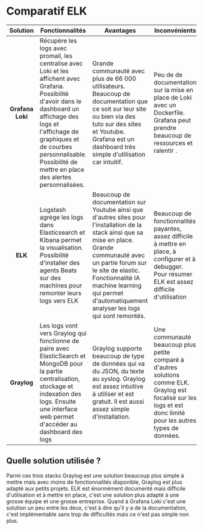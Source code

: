 # Comparatif ELK
|Solution|Fonctionnalités|Avantages|Inconvénients|
|:----------:|-----------------|-----------|----------|
|**Grafana Loki**|Récupère les logs avec promail, les centralise avec Loki et les affichent avec Grafana. Possibilité d'avoir dans le dashboard un affichage des logs et l'affichage de graphiques et de courbes personnalisable. Possibilité de mettre en place des alertes personnalisées.|Grande communauté avec plus de 66 000 utilisateurs. Beaucoup de documentation que ce soit sur leur site ou bien via des tuto sur des sites et Youtube. Grafana est un dashboard très simple d'utilisation car intuitif. |Peu de de documentation sur la mise en place de Loki avec un Dockerfile. Grafana peut prendre beaucoup de ressources et ralentir .|
|**ELK**|Logstash agrège les logs dans Elasticsearch et Kibana permet la visualisation. Possibilité d'installer des agents Beats sur des machines pour remonter leurs logs vers ELK|Beaucoup de documentation sur Youtube ainsi que d'autres sites pour l'installation de la stack ainsi que sa mise en place. Grande communauté avec un partie forum sur le site de elastic. Fonctionnalité IA machine learning qui permet d'automatiquement analyser les logs qui sont remontés.|Beaucoup de fonctionnalités payantes, assez difficile à mettre en place, à configurer et à debugger. Pour résumer ELK est assez difficile d'utilisation|
|**Graylog**|Les logs vont vers Graylog qui fonctionne de paire avec ElasticSearch et MongoDB pour la partie centralisation, stockage et indexation des logs. Ensuite une interface web permet d'accéder au dashboard des logs|Graylog supporte beaucoup de type de données qui va du JSON, du texte au syslog. Graylog est assez intuitive à utiliser et est gratuit. Il est aussi assez simple d'installation.|Une communauté beaucoup plus petite comparé à d'autres solutions comme ELK. Graylog est focalisé sur les logs et est donc limité pour les autres types de données.|

## Quelle solution utilisée ?
Parmi ces trois stacks Graylog est une solution beaucoup plus simple à mettre mais  avec moins de fonctionnalités disponible, Graylog est plus adapté aux petits projets. ELK est énormément documenté mais difficile d'utilisation et à mettre en place, c'est une solution plus adapté à une grosse équipe et une grosse entreprise. Quand à Grafana Loki c'est une solution un peu entre les deux, c'est à dire qu'il y a de la documentation, c'est implémentable sans trop de difficultés mais ce n'est pas simple non plus.

